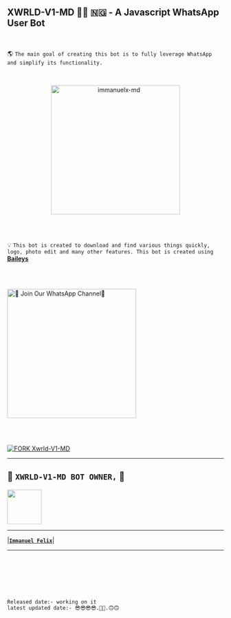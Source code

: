 <br>

## XWRLD-V1-MD 👨‍💻 🇳🇬 - A Javascript WhatsApp User Bot

<br>

🌎 `The main goal of creating this bot is to fully leverage WhatsApp and simplify its functionality.`

<br>
 
  <p align="center">  
  <a href="https://i.ibb.co/wrmwprT/Xwrld.jpg">
    <img alt="immanuelx-md" height="300" src="https://i.ibb.co/wrmwprT/Xwrld.jpg">
    
  
  </a>
</p>  


<br>
<br>

💡 `This bot is created to download and find various things quickly, logo, photo edit and many other features. This bot is created using` **[Baileys](https://github.com/WhiskeySockets/Baileys)**


<br>
<br>

<a href="https://whatsapp.com/channel/0029VaioNMmADTOAj0T6Yw2s"><img src="https://img.shields.io/badge/%F0%9F%8E%89%20Join%20Our%20WhatsApp%20Channel-black" alt="📎 Join Our WhatsApp Channel🥺" width="300"></a>

<br>


<br>

[![FORK Xwrld-V1-MD](https://img.shields.io/badge/FORK%20-XWRLD-V1-MD-white)](https://github.com/immanuel999-felix/comingsoon/fork)


---

## 🙂 **`XWRLD-V1-MD BOT OWNER,`** 🥲


   <a href="https://github.com/immanuel999-felix/"><img src="https://i.ibb.co/wrmwprT/Xwrld.jpg" width=80 height=80></a>   

---

|**[`Immanuel Felix`](https://github.com/Immanuel999-felix)**|

---

<br>
<br>
<br>
<br>
<br>

`Released date:- working on it`
<br>
`latest updated date:- 😎😎😎😎.🥲🥲.🙃🙃`
